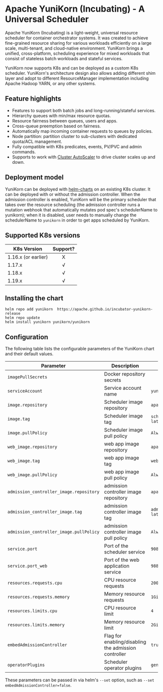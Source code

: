<!--
 * Licensed to the Apache Software Foundation (ASF) under one
 * or more contributor license agreements.  See the NOTICE file
 * distributed with this work for additional information
 * regarding copyright ownership.  The ASF licenses this file
 * to you under the Apache License, Version 2.0 (the
 * "License"); you may not use this file except in compliance
 * with the License.  You may obtain a copy of the License at
 *
 *     http://www.apache.org/licenses/LICENSE-2.0
 *
 * Unless required by applicable law or agreed to in writing, software
 * distributed under the License is distributed on an "AS IS" BASIS,
 * WITHOUT WARRANTIES OR CONDITIONS OF ANY KIND, either express or implied.
 * See the License for the specific language governing permissions and
 * limitations under the License.
 -->
# Apache YuniKorn (Incubating) - A Universal Scheduler

Apache YuniKorn (Incubating) is a light-weight, universal resource scheduler for container orchestrator systems.
It was created to achieve fine-grained resource sharing for various workloads efficiently on a large scale, multi-tenant,
and cloud-native environment. YuniKorn brings a unified, cross-platform, scheduling experience for mixed workloads that consist
of stateless batch workloads and stateful services. 

YuniKorn now supports K8s and can be deployed as a custom K8s scheduler. YuniKorn's architecture design also allows adding different
shim layer and adopt to different ResourceManager implementation including Apache Hadoop YARN, or any other systems. 

## Feature highlights

- Features to support both batch jobs and long-running/stateful services.
- Hierarchy queues with min/max resource quotas.
- Resource fairness between queues, users and apps.
- Cross-queue preemption based on fairness.
- Automatically map incoming container requests to queues by policies. 
- Node partition: partition cluster to sub-clusters with dedicated quota/ACL management.
- Fully compatible with K8s predicates, events, PV/PVC and admin commands.
- Supports to work with [Cluster AutoScaler](https://github.com/kubernetes/autoscaler/tree/master/cluster-autoscaler) to drive cluster scales up and down. 

## Deployment model
YuniKorn can be deployed with [helm-charts](https://hub.helm.sh/charts/yunikorn/yunikorn) on an existing K8s cluster. It can be deployed with or without the admission controller. When the admission controller is enabled, YuniKorn will be the primary scheduler that takes over the resource scheduling (the admission controller runs a mutation webhook that automatically mutates pod spec's schedulerName to yunikorn); when it is disabled, user needs to manually change the schedulerName to `yunikorn` in order to get apps scheduled by YuniKorn.

## Supported K8s versions 

| K8s Version   | Support?  |
| ------------- |:-------------:|
| 1.16.x (or earlier) | X |
| 1.17.x | √ |
| 1.18.x | √ |
| 1.19.x | √ |

## Installing the chart
```
helm repo add yunikorn  https://apache.github.io/incubator-yunikorn-release
helm repo update 
helm install yunikorn yunikorn/yunikorn
```
## Configuration
The following table lists the configurable parameters of the YuniKorn chart and their default values.

| Parameter                         | Description                                                    | Default                                     |
| ---                               | ---                                                            | ---                                         |
| `imagePullSecrets`                | Docker repository secrets                                      | ` `  
| `serviceAccount`                  | Service account name                                           | `yunikorn-admin`  
| `image.repository`                | Scheduler image repository                                     | `apache/yunikorn` 
| `image.tag`                       | Scheduler image tag                                            | `scheduler-latest` 
| `image.pullPolicy`                | Scheduler image pull policy                                    | `Always`  
| `web_image.repository`            | web app image repository                                       | `apache/yunikorn` 
| `web_image.tag`                   | web app image tag                                              | `web-latest` 
| `web_image.pullPolicy`            | web app image pull policy                                      | `Always`  
| `admission_controller_image.repository`| admission controller image repository                     | `apache/yunikorn` 
| `admission_controller_image.tag`       | admission controller image tag                            | `admission-latest` 
| `admission_controller_image.pullPolicy`| admission controller image pull policy                    | `Always`  
| `service.port`                    | Port of the scheduler service                                  | `9080` 
| `service.port_web`                | Port of the web application service                            | `9889`  
| `resources.requests.cpu`          | CPU resource requests                                          | `200m`  
| `resources.requests.memory`       | Memory resource requests                                       | `1Gi`  
| `resources.limits.cpu`            | CPU resource limit                                             | `4`  
| `resources.limits.memory`         | Memory resource limit                                          | `2Gi` 
| `embedAdmissionController`        | Flag for enabling/disabling the admission controller           | `true`
| `operatorPlugins`                 | Scheduler operator plugins                                     | `general` 

These parameters can be passed in via helm's `--set` option, such as `--set embedAdmissionController=false`.

